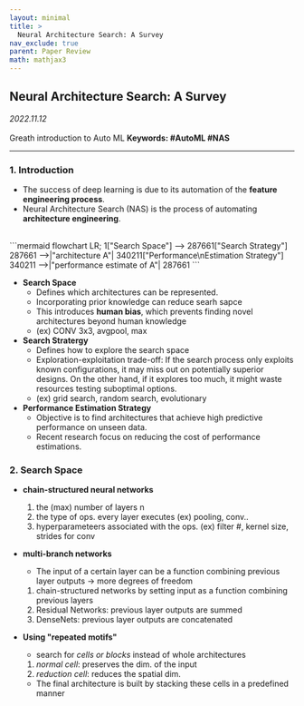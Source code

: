 ```yaml
---
layout: minimal
title: >
  Neural Architecture Search: A Survey
nav_exclude: true
parent: Paper Review
math: mathjax3
---
```


## Neural Architecture Search: A Survey

_2022.11.12_  
 <br>
Greath introduction to Auto ML 
**Keywords: #AutoML #NAS**

---

### 1. Introduction

- The success of deep learning is due to its automation of the **feature engineering process**. 
- Neural Architecture Search (NAS) is the process of automating **architecture engineering**.   

<br>
```mermaid
flowchart LR;
	1["Search Space"] --> 287661["Search Strategy"]
	287661 -->|"architecture A"| 340211["Performance\nEstimation Strategy"]
	340211 -->|"performance estimate of A"| 287661
```
<br>

- **Search Space**
  - Defines which architectures can be represented.
  - Incorporating prior knowledge can reduce searh sapce
  - This introduces **human bias**, which prevents finding novel architectures beyond human knowledge
  - (ex) CONV 3x3, avgpool, max
- **Search Stratergy**
  - Defines how to explore the search space
  - Exploration-exploitation trade-off: If the search process only exploits known configurations, it may miss out on potentially superior designs. On the other hand, if it explores too much, it might waste resources testing suboptimal options.
  - (ex) grid search, random search, evolutionary
- **Performance Estimation Strategy**
  - Objective is to find architectures that achieve high predictive performance on unseen data. 
  - Recent research focus on reducing the cost of performance estimations. 


### 2. Search Space
- **chain-structured neural networks**
  1. the (max) number of layers n  
  2. the type of ops. every layer executes (ex) pooling, conv.. 
  3. hyperparameteers associated with the ops. (ex) filter #, kernel size, strides for conv 
- **multi-branch networks** 
  - The input of a certain layer can be a function combining previous layer outputs $\rightarrow$ more degrees of freedom
  1. chain-structured networks by setting input as a function combining previous layers
  2. Residual Networks: previous layer outputs are summed
  3. DenseNets: previous layer outputs are concatenated

- **Using "repeated motifs"**
  - search for *cells or blocks* instead of whole architectures 
  1. *normal cell*: preserves the dim. of the input
  2. *reduction cell*: reduces the spatial dim. 
  - The final architecture is built by stacking these cells in a predefined manner

<script>
MathJax = {
  tex: {
    inlineMath: [['$', '$'], ['\\(', '\\)']],
    displayMath: [['$$', '$$'], ['\[', '\]']]
  },
  svg: {
    fontCache: 'global'
  }
};
</script>
<script type="text/javascript" id="MathJax-script" async
  src="https://cdn.jsdelivr.net/npm/mathjax@3/es5/tex-svg.js">
</script>
